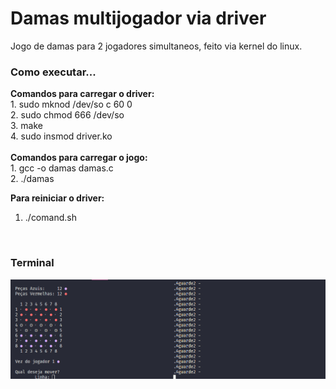 # Damas multijogador via driver

Jogo de damas para 2 jogadores simultaneos, feito via kernel do linux. </br>

<h3>Como executar...</h3>
<strong>Comandos para carregar o driver:</strong> </br>
1. sudo mknod /dev/so c 60 0 </br>
2. sudo chmod 666 /dev/so </br>
3. make </br>
4. sudo insmod driver.ko </br>
</br>
<strong>Comandos para carregar o jogo:</strong> </br>
1. gcc -o damas damas.c </br>
2. ./damas </br>

<strong>Para reiniciar o driver:</strong> </br>
1. ./comand.sh
</br>

<h3>Terminal</h3>

<img src="assets/damasp3.png">



